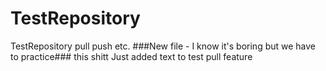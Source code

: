# TestRepository
TestRepository pull push etc. 
###New file - I know it's boring but we have to practice### this shitt
Just added text to test pull feature

